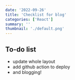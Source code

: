 ```yaml
---
date: '2022-09-26'
title: 'Checklist for blog'
categories: ['React']
summary: ''
thumbnail: './default.png'
---
```


## To-do list
- update whole layout
- add github action to deploy
- and blogging!
